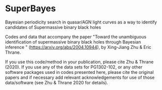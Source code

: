 # SuperBayes
Bayesian periodicity search in quasar/AGN light curves as a way to identify candidates of Supermassive binary black holes

Codes and data that accompany the paper "Toward the unambiguous identification of supermassive binary black holes through Bayesian inference
" (https://arxiv.org/abs/2004.10944), by Xing-Jiang Zhu & Eric Thrane.

If you use this code/method in your publication, please cite Zhu & Thrane (2020). If you use any of the data sets for PG1302-102, or any other software packages used in codes presented here, please cite the original papers and if necessary add relevant acknowledgements for use of those data/software (see Zhu & Thrane 2020 for details).

